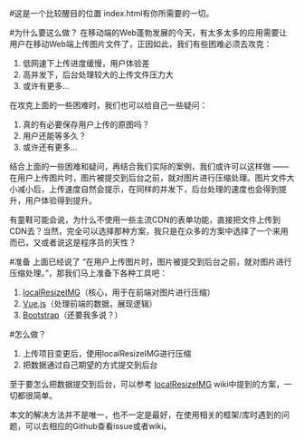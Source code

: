 #这是一个比较醒目的位置
index.html有你所需要的一切。

#为什么要这么做？
在移动端的Web蓬勃发展的今天，有太多太多的应用需要让用户在移动Web端上传图片文件了，正因如此，我们有些困难必须去攻克：

1. 低网速下上传进度缓慢，用户体验差
2. 高并发下，后台处理较大的上传文件压力大
3. 或许有更多...

在攻克上面的一些困难时，我们也可以给自己一些疑问：

1. 真的有必要保存用户上传的原图吗？
2. 用户还能等多久？
3. 或许还有更多...

结合上面的一些困难和疑问，再结合我们实际的案例，我们或许可以这样做 —— 在用户上传图片时，图片被提交到后台之前，就对图片进行压缩处理。图片文件大小减小后，上传速度自然会提示，在同样的并发下，后台处理的速度也会得到提升，用户体验得到提升。

有童鞋可能会说，为什么不使用一些主流CDN的表单功能，直接把文件上传到CDN去？当然，完全可以选择那种方案，我只是在众多的方案中选择了一个来用而已，又或者说这是程序员的天性？

#准备
上面已经说了 “在用户上传图片时，图片被提交到后台之前，就对图片进行压缩处理。”，那我们马上准备下各种工具吧：

1. [localResizeIMG][1]（核心，用于在前端对图片进行压缩）
2. [Vue.js][2]（处理前端的数据，展现逻辑）
3. [Bootstrap][3]（还要我多说？）

#怎么做？

 1. 上传项目变更后，使用localResizeIMG进行压缩
 2. 把数据通过自己期望的方式提交到后台

至于要怎么把数据提交到后台，可以参考 [localResizeIMG][1] wiki中提到的方案，一切都很简单。

本文的解决方法并不是唯一，也不一定是最好，在使用相关的框架/库时遇到的问题，可以去相应的Github查看issue或者wiki。


  [1]: https://github.com/think2011/localResizeIMG
  [2]: https://github.com/vuejs/vue
  [3]: https://github.com/twbs/bootstrap